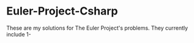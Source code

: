 # Euler-Project-Csharp
These are my solutions for The Euler Project's problems.
They currently include 1-
